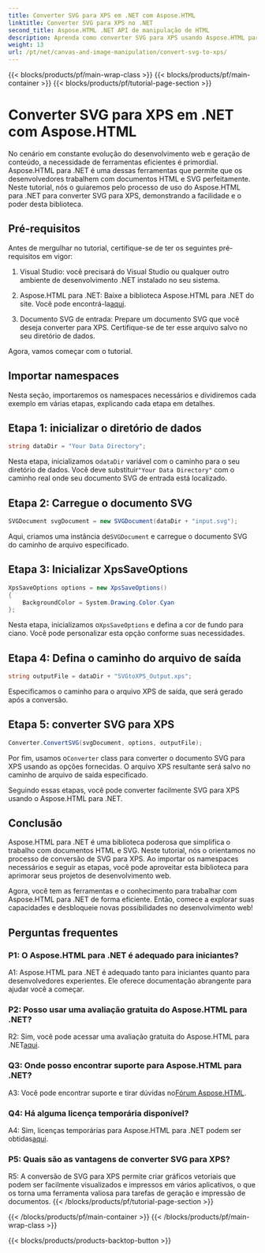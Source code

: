 ```yaml
---
title: Converter SVG para XPS em .NET com Aspose.HTML
linktitle: Converter SVG para XPS no .NET
second_title: Aspose.HTML .NET API de manipulação de HTML
description: Aprenda como converter SVG para XPS usando Aspose.HTML para .NET. Impulsione seu desenvolvimento web com esta biblioteca poderosa.
weight: 13
url: /pt/net/canvas-and-image-manipulation/convert-svg-to-xps/
---
```


{{< blocks/products/pf/main-wrap-class >}}
{{< blocks/products/pf/main-container >}}
{{< blocks/products/pf/tutorial-page-section >}}

# Converter SVG para XPS em .NET com Aspose.HTML


No cenário em constante evolução do desenvolvimento web e geração de conteúdo, a necessidade de ferramentas eficientes é primordial. Aspose.HTML para .NET é uma dessas ferramentas que permite que os desenvolvedores trabalhem com documentos HTML e SVG perfeitamente. Neste tutorial, nós o guiaremos pelo processo de uso do Aspose.HTML para .NET para converter SVG para XPS, demonstrando a facilidade e o poder desta biblioteca.

## Pré-requisitos

Antes de mergulhar no tutorial, certifique-se de ter os seguintes pré-requisitos em vigor:

1. Visual Studio: você precisará do Visual Studio ou qualquer outro ambiente de desenvolvimento .NET instalado no seu sistema.

2.  Aspose.HTML para .NET: Baixe a biblioteca Aspose.HTML para .NET do site. Você pode encontrá-la[aqui](https://releases.aspose.com/html/net/).

3. Documento SVG de entrada: Prepare um documento SVG que você deseja converter para XPS. Certifique-se de ter esse arquivo salvo no seu diretório de dados.

Agora, vamos começar com o tutorial.

## Importar namespaces

Nesta seção, importaremos os namespaces necessários e dividiremos cada exemplo em várias etapas, explicando cada etapa em detalhes.

## Etapa 1: inicializar o diretório de dados

```csharp
string dataDir = "Your Data Directory";
```

 Nesta etapa, inicializamos o`dataDir` variável com o caminho para o seu diretório de dados. Você deve substituir`"Your Data Directory"` com o caminho real onde seu documento SVG de entrada está localizado.

## Etapa 2: Carregue o documento SVG

```csharp
SVGDocument svgDocument = new SVGDocument(dataDir + "input.svg");
```

Aqui, criamos uma instância de`SVGDocument` e carregue o documento SVG do caminho de arquivo especificado.

## Etapa 3: Inicializar XpsSaveOptions

```csharp
XpsSaveOptions options = new XpsSaveOptions()
{
    BackgroundColor = System.Drawing.Color.Cyan
};
```

 Nesta etapa, inicializamos o`XpsSaveOptions` e defina a cor de fundo para ciano. Você pode personalizar esta opção conforme suas necessidades.

## Etapa 4: Defina o caminho do arquivo de saída

```csharp
string outputFile = dataDir + "SVGtoXPS_Output.xps";
```

Especificamos o caminho para o arquivo XPS de saída, que será gerado após a conversão.

## Etapa 5: converter SVG para XPS

```csharp
Converter.ConvertSVG(svgDocument, options, outputFile);
```

 Por fim, usamos o`Converter` class para converter o documento SVG para XPS usando as opções fornecidas. O arquivo XPS resultante será salvo no caminho de arquivo de saída especificado.

Seguindo essas etapas, você pode converter facilmente SVG para XPS usando o Aspose.HTML para .NET.

## Conclusão

Aspose.HTML para .NET é uma biblioteca poderosa que simplifica o trabalho com documentos HTML e SVG. Neste tutorial, nós o orientamos no processo de conversão de SVG para XPS. Ao importar os namespaces necessários e seguir as etapas, você pode aproveitar esta biblioteca para aprimorar seus projetos de desenvolvimento web.

Agora, você tem as ferramentas e o conhecimento para trabalhar com Aspose.HTML para .NET de forma eficiente. Então, comece a explorar suas capacidades e desbloqueie novas possibilidades no desenvolvimento web!

## Perguntas frequentes

### P1: O Aspose.HTML para .NET é adequado para iniciantes?

A1: Aspose.HTML para .NET é adequado tanto para iniciantes quanto para desenvolvedores experientes. Ele oferece documentação abrangente para ajudar você a começar.

### P2: Posso usar uma avaliação gratuita do Aspose.HTML para .NET?

 R2: Sim, você pode acessar uma avaliação gratuita do Aspose.HTML para .NET[aqui](https://releases.aspose.com/).

### Q3: Onde posso encontrar suporte para Aspose.HTML para .NET?

 A3: Você pode encontrar suporte e tirar dúvidas no[Fórum Aspose.HTML](https://forum.aspose.com/).

### Q4: Há alguma licença temporária disponível?

 A4: Sim, licenças temporárias para Aspose.HTML para .NET podem ser obtidas[aqui](https://purchase.aspose.com/temporary-license/).

### P5: Quais são as vantagens de converter SVG para XPS?

R5: A conversão de SVG para XPS permite criar gráficos vetoriais que podem ser facilmente visualizados e impressos em vários aplicativos, o que os torna uma ferramenta valiosa para tarefas de geração e impressão de documentos.
{{< /blocks/products/pf/tutorial-page-section >}}

{{< /blocks/products/pf/main-container >}}
{{< /blocks/products/pf/main-wrap-class >}}

{{< blocks/products/products-backtop-button >}}
